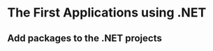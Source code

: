 <h1><strong>The First Applications using .NET</strong></h1>

## <strong>Add packages to the .NET projects</strong>
